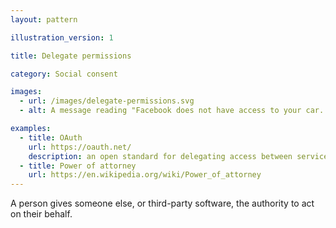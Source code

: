```yaml
---
layout: pattern

illustration_version: 1

title: Delegate permissions

category: Social consent

images:
  - url: /images/delegate-permissions.svg
  - alt: A message reading "Facebook does not have access to your car. To enable access, tap settings and turn on Car."

examples:
  - title: OAuth
    url: https://oauth.net/
    description: an open standard for delegating access between services
  - title: Power of attorney
    url: https://en.wikipedia.org/wiki/Power_of_attorney
---
```


A person gives someone else, or third-party software, the authority to act on their behalf.
